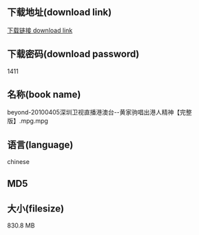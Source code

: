 ## 下载地址(download link)
[下载链接 download link](https://voluble-croquembouche-d321dc.netlify.app/?s=beyond-20100405%E6%B7%B1%E5%9C%B3%E5%8D%AB%E8%A7%86%E7%9B%B4%E6%92%AD%E6%B8%AF%E6%BE%B3%E5%8F%B0--%E9%BB%84%E5%AE%B6%E9%A9%B9%E5%94%B1%E5%87%BA%E6%B8%AF%E4%BA%BA%E7%B2%BE%E7%A5%9E%E3%80%90%E5%AE%8C%E6%95%B4%E7%89%88%E3%80%91.mpg)

## 下载密码(download password)
1411

## 名称(book name)
beyond-20100405深圳卫视直播港澳台--黄家驹唱出港人精神【完整版】.mpg.mpg

## 语言(language)
chinese

## MD5


## 大小(filesize)
830.8 MB
